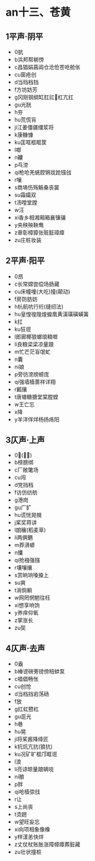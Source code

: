 ﻿# an十三、苍黄
## 1平声·阴平
- 0肮
- b浜邦帮梆傍
- c昌猖娟菖阊仓沧伧苍呛舱伥
- cu窗疮创
- d当珰档铛
- f方坊妨芳
- g冈刚钢纲缸肛豇𫩚杠亢扛
- gu光胱
- h夯
- hu荒慌肓
- ji江姜僵疆缰浆将
- k康糠慷
- ku匡哐框眶筐
- l啷
- n齉
- p乓滂
- qi枪呛羌蜣腔锵戕跄镪戗
- r嚷
- s商墒伤殇觞桑丧裳
- su霜孀双
- t汤嘡堂蹚
- w汪
- xi香乡相湘厢箱襄镶骧
- y央秧殃鞅鸯
- z章彰樟獐张赃脏璋瘴
- zu庄桩妆装
## 2平声·阳平
- 0昂
- c长常嫦尝偿场肠藏
- cu床幢噇(大吃)撞(颠动) 
- f房防肪妨
- h杭航吭行绗(缝纫法) 
- hu皇惶徨隍煌蝗凰黄潢璜磺蟥簧
- k扛
- ku狂诳
- l郎廊椰狼螂琅粮啷
- li良粮梁梁凉量踉
- m忙芒茫盲氓虻
- n囊
- ni娘
- p旁彷滂牓螃庞
- qi强墙樯蔷祥详翔
- r瓤攘
- t唐塘糖搪堂棠膛螳
- w王亡忘
- x降
- y羊洋佯烊杨扬疡阳
## 3仄声·上声
- 0𪸺(火烧) 
- b榜膀绑
- c厂敞氅场
- cu闯
- d党挡档
- f访仿纺舫
- g港岗
- gu广犷
- hu谎恍晃幌
- j桨奖蒋讲
- l朗穰(稻麦草) 
- li两俩魉
- m莽漭蟒
- n攮
- qi抢襁强镪
- r壤嚷攘
- s赏晌垧嗓搡上
- su爽
- t淌倘躺
- w网罔惘魍往枉
- xi想享响饷
- y养痒仰氧
- z掌涨长
- zu奘
## 4仄声·去声
- 0盎
- b棒谤磅蒡镑傍稖蚌泵
- c唱倡畅怅
- cu创怆
- d当档挡宕荡砀
- f放
- g扛虹戆杠
- gu逛光
- h巷
- hu晃
- ji将桨酱降绛匠
- k抗炕亢犺(狼犺)
- ku况矿旷框邝眶诳
- l浪
- li亮谅晾量踉辆哓
- ni酿
- p胖
- qi呛樯弶戗
- r让
- s上尚丧
- t烫趟
- w望旺妄忘
- xi向项相象像橡
- y样漾恙快烊
- z丈仗杖账胀涨障幛瘴葬脏藏
- zu壮状撞桩